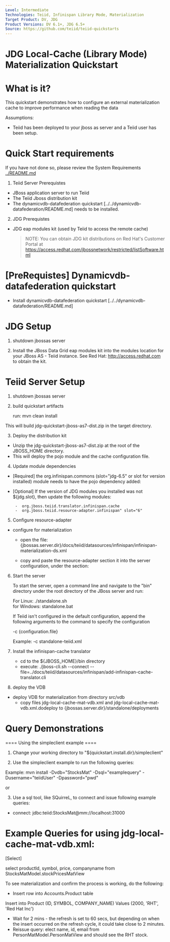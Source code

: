 ```yaml
---
Level: Intermediate
Technologies: Teiid, Infinispan Library Mode, Materialization
Target Product: DV, JDG
Product Versions: DV 6.1+, JDG 6.5+
Source: https://github.com/teiid/teiid-quickstarts
---
```


JDG Local-Cache (Library Mode) Materialization Quickstart
================================

# What is it?

This quickstart demonstrates how to configure an external materialization cache to improve performance when reading the data


Assumptions:

* Teiid has been deployed to your jboss as server and a Teiid user has been setup.

# Quick Start requirements

If you have not done so, please review the System Requirements [../README.md](../README.md)


1.  Teiid Server Prerequistes

* JBoss application server to run Teiid
* The Teiid Jboss distribution kit
* The dynamicvdb-datafederation quickstart [../../dynamicvdb-datafederation/README.md] needs to be installed.

2.  JDG Prerequistes

* JDG eap modules kit (used by Teiid to access the remote cache)
	> NOTE: You can obtain JDG kit distributions on Red Hat's Customer Portal at https://access.redhat.com/jbossnetwork/restricted/listSoftware.html

#  [PreRequistes] Dynamicvdb-datafederation quickstart

*  Install dynamicvdb-datafederation quickstart [../../dynamicvdb-datafederation/README.md]

# JDG Setup

1) shutdown jbossas server

2) Install the JBoss Data Grid eap modules kit into the modules location for your JBoss AS - Teiid instance.
   See Red Hat:   http://access.redhat.com  to obtain the kit.

# Teiid Server Setup

1) shutdown jbossas server

2) build quickstart artifacts

	run:  mvn clean install   

This will build jdg-quickstart-jboss-as7-dist.zip in the target directory.

3)  Deploy the distribution kit

-  Unzip the jdg-quickstart-jboss-as7-dist.zip at the root of the JBOSS_HOME directory.
-  This will deploy the pojo module and the cache configuration file.

4) Update module dependencies

*  [Required] the org.infinispan.commons (slot="jdg-6.5" or slot for version installed) module needs to have 
the pojo dependency added:

    <module name="com.client.quickstart.pojos"   export="true" />

*  [Optional] If the version of JDG modules you installed was not ${jdg.slot}, then update the following modules:

		-  org.jboss.teiid.translator.infinispan.cache
		-  org.jboss.teiid.resource-adapter.infinispan" slot="6"

		
5) Configure resource-adapter

*  configure for materialization
	-	open the file: {jbossas.server.dir}/docs/teiid/datasources/infinispan/infinispan-materialization-ds.xml
	-	copy and paste the resource-adapter section it into the server configuration, under the section:

        <subsystem xmlns="urn:jboss:domain:resource-adapters:1.1">
            <resource-adapters>


6) Start the server

	To start the server, open a command line and navigate to the "bin" directory under the root directory of the JBoss server and run:
	
	For Linux:   ./standalone.sh	
	for Windows: standalone.bat

	If Teiid isn't configured in the default configuration, append the following arguments to the command to specify the configuration
		
	-c {configuration.file}  
	
	Example: -c standalone-teiid.xml 
	
7) Install the infinispan-cache translator

	-	cd to the ${JBOSS_HOME}/bin directory
	-	execute:  ./jboss-cli.sh --connect --file=../docs/teiid/datasources/infinispan/add-infinispan-cache-translator.cli
	
	
8) deploy the VDB

*  deploy VDB for materialization from directory  src/vdb
	- copy files jdg-local-cache-mat-vdb.xml and jdg-local-cache-mat-vdb.xml.dodeploy to {jbossas.server.dir}/standalone/deployments	


# Query Demonstrations

==== Using the simpleclient example ====

1) Change your working directory to "${quickstart.install.dir}/simpleclient"

2) Use the simpleclient example to run the following queries:

Example:   mvn install -Dvdb="StocksMat" -Dsql="examplequery"  -Dusername="teiidUser" -Dpassword="pwd"


or 

3) Use a sql tool, like SQuirreL, to connect and issue following example queries:

-  connect:  jdbc:teiid:StocksMat@mm://localhost:31000


# Example Queries for using jdg-local-cache-mat-vdb.xml:

[Select]

select productId, symbol, price, companyname from StocksMatModel.stockPricesMatView 


To see materialization and confirm the process is working, do the following:
*  Insert row into Accounts.Product table

Insert into Product (ID, SYMBOL, COMPANY_NAME) Values (2000, 'RHT', 'Red Hat Inc')

*  Wait for 2 mins - the refresh is set to 60 secs, but depending on when the insert occurred on the refresh cycle, it could take close to 2 minutes.
*  Reissue query:      elect name, id, email from PersonMatModel.PersonMatView
	and should see the RHT stock. 


